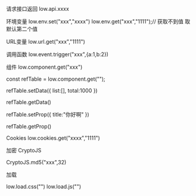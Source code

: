 请求接口返回
low.api.xxxx

环境变量
low.env.set("xxx","xxxx")
low.env.get("xxx","1111");// 获取不到值 取默认第二个值

URL变量
low.url.get("xxx","1111")

调用函数
low.event.trigger("xxx",{a:1,b:2})

组件
low.component.get("xxx")

const refTable = low.component.get("");

refTable.setData({
    list:[],
    total:1000
})

refTable.getData()

refTable.setProp({
    title:"你好啊"
})

refTable.getProp()

Cookies
low.cookies.get("xxxx","1111")

加密
CryptoJS

CryptoJS.md5("xxx",32)

加载

low.load.css("")
low.load.js("")



